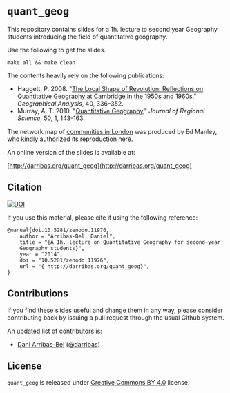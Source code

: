 # `quant_geog`

This repository contains slides for a 1h. lecture to second year Geography students introducing the field of quantitative geography.

Use the following to get the slides.
```Make
make all && make clean
```

The contents heavily rely on the following publications:

* Haggett, P. 2008. "[The Local Shape of Revolution: Reflections on Quantitative Geography at Cambridge in the 1950s and 1960s](http://onlinelibrary.wiley.com/doi/10.1111/j.1538-4632.2008.00731.x/abstract)," *Geographical Analysis*, 40, 336–352.
* Murray, A. T. 2010. "[Quantitative Geography](http://onlinelibrary.wiley.com/doi/10.1111/j.1467-9787.2009.00642.x/abstract)," *Journal of Regional Science*,
  50, 1, 143-163.

The network map of [communities in
London](http://urbanmovements.co.uk/2012/11/26/identifying-communities-in-traffic-flow/) was produced by Ed Manley, who
kindly authorized its reproduction here.

An online version of the slides is available at:

[http://darribas.org/quant_geog](http://darribas.org/quant_geog)

## Citation

[![DOI](https://zenodo.org/badge/5128/darribas/quant_geog.png)](http://dx.doi.org/10.5281/zenodo.11976)

If you use this material, please cite it using the following reference:

```
@manual{doi.10.5281/zenodo.11976,
    author = "Arribas-Bel, Daniel",
    title = "{A 1h. lecture on Quantitative Geography for second-year
    Geography students}",
    year = "2014",
    doi = "10.5281/zenodo.11976",
    url = "{ http://darribas.org/quant_geog}",
}
```

## Contributions

If you find these slides useful and change them in any way, please consider
contributing back by issuing a pull request through the usual Github system.

An updated list of contributors is:

* [Dani Arribas-Bel](http://darribas.org)
  ([@darribas](http://twitter.com/darribas))

## License

`quant_geog` is released under [Creative Commons BY
4.0](http://creativecommons.org/licenses/by/4.0/) license.
